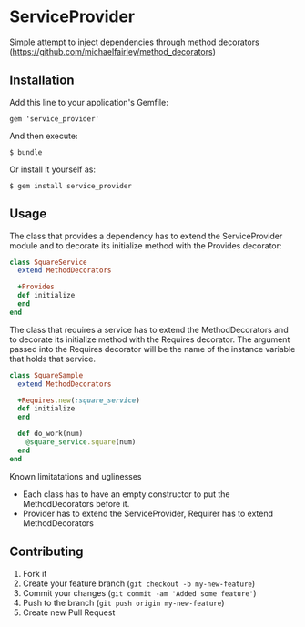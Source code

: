 # ServiceProvider

Simple attempt to inject dependencies through method decorators (https://github.com/michaelfairley/method_decorators)

## Installation

Add this line to your application's Gemfile:

    gem 'service_provider'

And then execute:

    $ bundle

Or install it yourself as:

    $ gem install service_provider

## Usage

The class that provides a dependency has to extend the ServiceProvider module and to decorate its initialize method with the Provides decorator:

```ruby
class SquareService
  extend MethodDecorators

  +Provides
  def initialize
  end
end  
```

The class that requires a service has to extend the MethodDecorators and to decorate its initialize method with the Requires decorator. The argument passed into the Requires decorator will be the name of the instance variable that holds that service.

```ruby
class SquareSample
  extend MethodDecorators

  +Requires.new(:square_service)
  def initialize
  end

  def do_work(num)
    @square_service.square(num)
  end
end
``` 

Known limitatations and uglinesses

- Each class has to have an empty constructor to put the MethodDecorators before it.
- Provider has to extend the ServiceProvider, Requirer has to extend MethodDecorators 

## Contributing

1. Fork it
2. Create your feature branch (`git checkout -b my-new-feature`)
3. Commit your changes (`git commit -am 'Added some feature'`)
4. Push to the branch (`git push origin my-new-feature`)
5. Create new Pull Request
